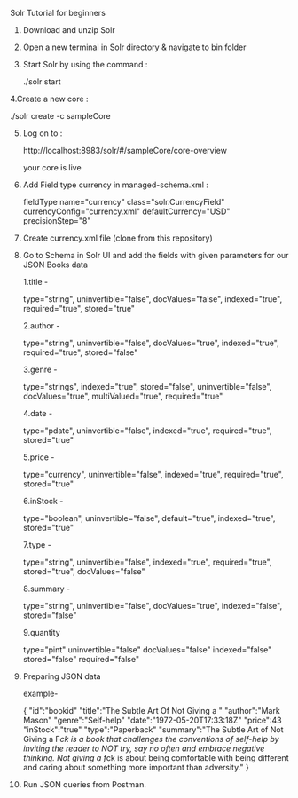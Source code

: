 Solr Tutorial for beginners

1. Download and unzip Solr
 
2. Open a new terminal in Solr directory & navigate to bin folder
 
3. Start Solr by using the command :
 
    ./solr start
    
4.Create a new core :

  ./solr create -c sampleCore 
  
5. Log on to :

   http://localhost:8983/solr/#/sampleCore/core-overview
   
   your core is live
   
6. Add Field type currency in managed-schema.xml :

   fieldType name="currency" class="solr.CurrencyField" currencyConfig="currency.xml" defaultCurrency="USD" precisionStep="8"
   
7. Create currency.xml file (clone from this repository)
    
8. Go to Schema in Solr UI and add the fields with given parameters for our JSON Books data

    1.title -
	
	 type="string", uninvertible="false", docValues="false", indexed="true", required="true", stored="true"

    2.author - 

	type="string", uninvertible="false", docValues="true", indexed="true", required="true", stored="false"

    3.genre -

	 type="strings", indexed="true", stored="false", uninvertible="false", docValues="true", multiValued="true", required="true"

    4.date -

	 type="pdate", uninvertible="false", indexed="true", required="true", stored="true"

    5.price -

	 type="currency", uninvertible="false", indexed="true", required="true", stored="true"

    6.inStock - 

	type="boolean", uninvertible="false", default="true", indexed="true", stored="true"

    7.type -  

	type="string", uninvertible="false", indexed="true", required="true", stored="true", docValues="false"

    8.summary - 

	type="string", uninvertible="false", docValues="true", indexed="false", stored="false" 

   9.quantity
	
	type="pint" uninvertible="false" docValues="false" indexed="false" stored="false" required="false"

9. Preparing JSON data

	example-

	{
		"id":"bookid"
		"title":"The Subtle Art Of Not Giving a "
		"author":"Mark Mason"
		"genre":"Self-help"
		"date":"1972-05-20T17:33:18Z"
		"price":43
		"inStock":"true"
		"type":"Paperback"
		"summary":"The Subtle Art of Not Giving a F*ck is a book that challenges the conventions of self-help by inviting the reader to NOT try, say no often 			and embrace negative thinking. Not giving a f*ck is about being comfortable with being different and caring about something more important 			than adversity."
	}

10. Run JSON queries from Postman.
	

    

